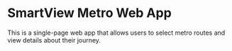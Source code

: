 # SmartView Metro Web App
This is a single-page web app that allows users to select metro routes and view details about their journey.